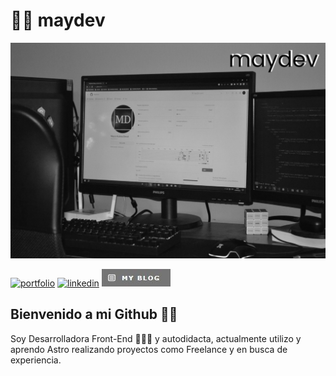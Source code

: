 # 👩🏽 maydev

![Mi SetUp](./assets/setup-byn.png)

[![portfolio](https://img.shields.io/badge/my_portfolio-000?style=for-the-badge&logo=ko-fi&logoColor=white)](https://maydenot.github.io/MyPortafolio.github.io/)
[![linkedin](https://img.shields.io/badge/linkedin-0A66C2?style=for-the-badge&logo=linkedin&logoColor=white)](https://www.linkedin.com/in/mayra-denot-dev/)
[![blog](./assets/blogIconGithubProfile.jpg)](https://blog-maydev.vercel.app/)

## Bienvenido a mi Github 👋🏻
Soy Desarrolladora Front-End 👩🏽‍💻 y autodidacta, actualmente utilizo y aprendo Astro realizando proyectos como Freelance y en busca de experiencia. 